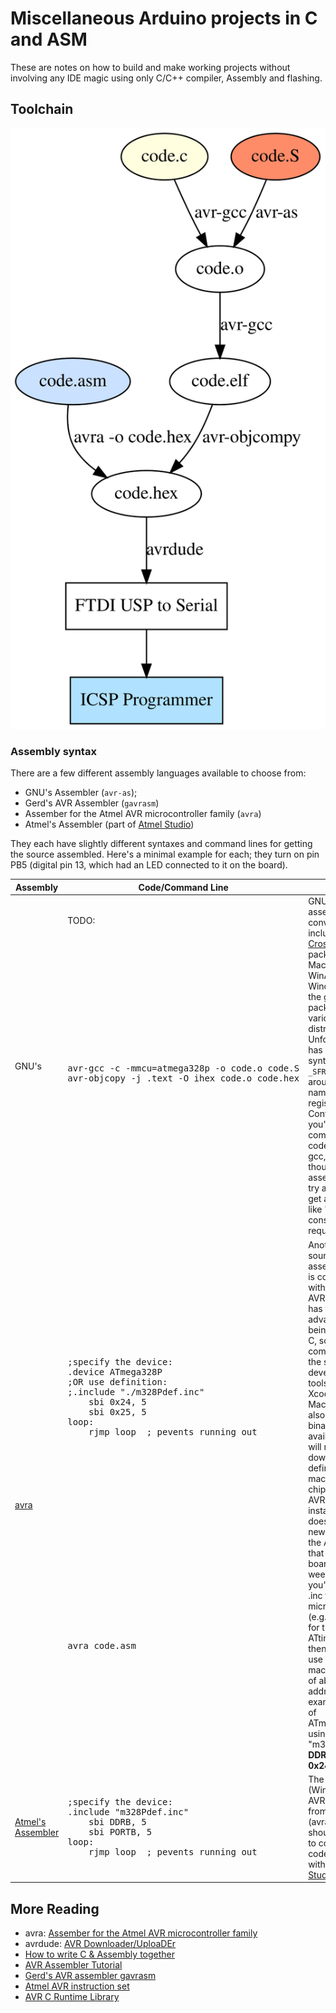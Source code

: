 # Miscellaneous Arduino projects in C and ASM

These are notes on how to build and make working projects without involving any IDE magic using
only C/C++ compiler, Assembly and flashing.


## Toolchain

![toolchain](toolchain.svg "Toolchain for different inputs.")


###  Assembly syntax

There are a few different assembly languages available to choose from:

  - GNU's Assembler (`avr-as`);
  - Gerd's AVR Assembler (`gavrasm`)
  - Assember for the Atmel AVR microcontroller family (`avra`)
  - Atmel's Assembler (part of [Atmel Studio](https://www.microchip.com/mplab/avr-support/atmel-studio-7))

They each have slightly different syntaxes and command lines for getting the source assembled.
Here's a minimal example for each; they turn on pin PB5 (digital pin 13, which had an LED connected to it on the board).


<table>
  <thead>
    <tr>
      <th>Assembly</th>
      <th>Code/Command Line</th>
      <th>Notes</th>
    <tr>
  </thead>
  <tbody>
    <tr>
      <td rowspan="2">
        GNU's
      </td>
      <td>
        TODO:
      </td>
      <td rowspan="2">
GNU's assembler is conveniently included in the <a href="https://www.obdev.at/products/crosspack/index.html">CrossPack</a> package for Mac OS X, WinAVR for Windows, and the gcc-avr packages on various Linux distributions. Unfortunately, it has awkward syntax, requiring <code>_SFR_IO_ADDR()</code> around the names of the I/O registers. Confusingly, you'll need to compile your code with avr-gcc, even though it's assembly. If you try avr-as, you'll get a message like "Error: constant value required".
      </td>
    </tr>
    <tr>
      <td>
        <pre>
avr-gcc -c -mmcu=atmega328p -o code.o code.S
avr-objcopy -j .text -O ihex code.o code.hex
        <pre>
      </td>
    </tr>
    <tr>
      <td rowspan="2"><a href="/hsoft/avra">avra</a></td>
      <td><pre>;specify the device:
.device ATmega328P
;OR use definition:
;.include "./m328Pdef.inc"
    sbi 0x24, 5
    sbi 0x25, 5
loop:
    rjmp loop  ; pevents running out</pre>
      </td>
      <td rowspan="2">
Another open-source assembler that is compatible with Atmel's AVRASM32. It has the advantage of being written in C, so you can compile it with the standard development tools (e.g. Xcode on the Mac). There are also Windows binaries available.
You will need to download or define yourself macros for your chip (included in AVR Studio). For instance, avra doesn't support newer AVRs like the ATtiny44A that was on our boards this week. To use it, you'll need the .inc file for your microcontroller (e.g. tn45def.inc for the ATtiny45). And then you could use defined macros instead of absolute addresses, for example, in case of ATmega328P, using "m328Pdef.inc", <b>DDRB</b> instead of <b>0x24</b>.
      </td>
    </tr>
    <tr>
      <td>
        <pre>
avra code.asm
        <pre>
      </td>
    </tr>
    <tr>
      <td><a href="https://www.microchip.com/mplab/avr-support/atmel-studio-7">Atmel's Assembler</a></td>
      <td><pre>;specify the device:
.include "m328Pdef.inc"
    sbi DDRB, 5
    sbi PORTB, 5
loop:
    rjmp loop  ; pevents running out</pre>
      </td>
      <td>
The official (Windows only) AVR assembler from Atmel (avrasm).
You should be able to compile your code from within 
<a href="https://www.microchip.com/mplab/avr-support/atmel-studio-7">Atmel Studio</a>.
      </td>
    </tr>
  </tbody>
</table>


## More Reading

 * avra: [Assember for the Atmel AVR microcontroller family](https://github.com/hsoft/avra)
 * avrdude: [AVR Downloader/UploaDEr](http://savannah.nongnu.org/projects/avrdude/)
 * [How to write C & Assembly together](https://www.pantechsolutions.net/how-to-write-c-assembly-together)
 * [AVR Assembler Tutorial](https://www.instructables.com/id/Command-Line-Assembly-Language-Programming-for-Ard/)
 * [Gerd's AVR assembler gavrasm](http://www.avr-asm-tutorial.net/gavrasm/index_en.html)
 * [Atmel AVR instruction set](https://en.wikipedia.org/wiki/Atmel_AVR_instruction_set)
 * [AVR C Runtime Library](https://www.nongnu.org/avr-libc/)
